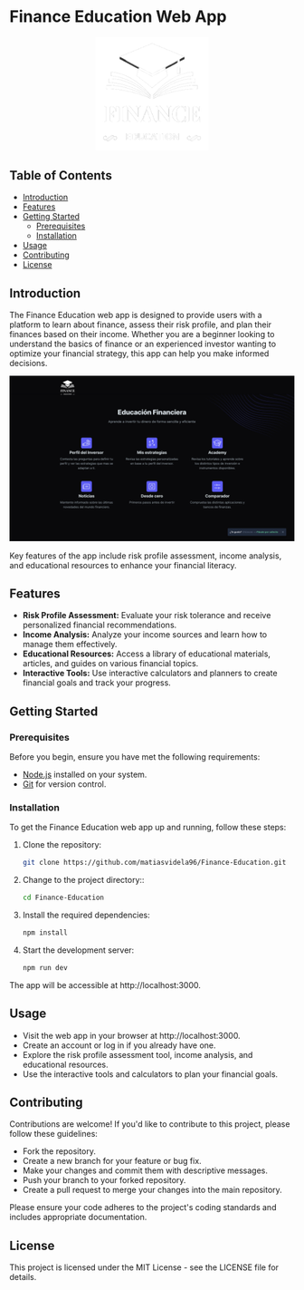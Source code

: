# Finance Education Web App

<p align="center">
  <img src="./logo.png" alt="Finance Education Logo" width="200px" />
</p>


## Table of Contents

- [Introduction](#introduction)
- [Features](#features)
- [Getting Started](#getting-started)
  - [Prerequisites](#prerequisites)
  - [Installation](#installation)
- [Usage](#usage)
- [Contributing](#contributing)
- [License](#license)

## Introduction

The Finance Education web app is designed to provide users with a platform to learn about finance, assess their risk profile, and plan their finances based on their income. Whether you are a beginner looking to understand the basics of finance or an experienced investor wanting to optimize your financial strategy, this app can help you make informed decisions.

![Screenshot](./captura.png)

Key features of the app include risk profile assessment, income analysis, and educational resources to enhance your financial literacy.

## Features

- **Risk Profile Assessment:** Evaluate your risk tolerance and receive personalized financial recommendations.
- **Income Analysis:** Analyze your income sources and learn how to manage them effectively.
- **Educational Resources:** Access a library of educational materials, articles, and guides on various financial topics.
- **Interactive Tools:** Use interactive calculators and planners to create financial goals and track your progress.

## Getting Started

### Prerequisites

Before you begin, ensure you have met the following requirements:

- [Node.js](https://nodejs.org/) installed on your system.
- [Git](https://git-scm.com/) for version control.

### Installation

To get the Finance Education web app up and running, follow these steps:

1. Clone the repository:

   ```bash
   git clone https://github.com/matiasvidela96/Finance-Education.git
   
2. Change to the project directory::

   ```bash
   cd Finance-Education
   
3. Install the required dependencies:

   ```bash
   npm install
   
4. Start the development server:

   ```bash
   npm run dev
   
The app will be accessible at http://localhost:3000.

## Usage
- Visit the web app in your browser at http://localhost:3000.
- Create an account or log in if you already have one.
- Explore the risk profile assessment tool, income analysis, and educational resources.
- Use the interactive tools and calculators to plan your financial goals.

## Contributing

Contributions are welcome! If you'd like to contribute to this project, please follow these guidelines:

- Fork the repository.
- Create a new branch for your feature or bug fix.
- Make your changes and commit them with descriptive messages.
- Push your branch to your forked repository.
- Create a pull request to merge your changes into the main repository.

Please ensure your code adheres to the project's coding standards and includes appropriate documentation.

## License

This project is licensed under the MIT License - see the LICENSE file for details.
